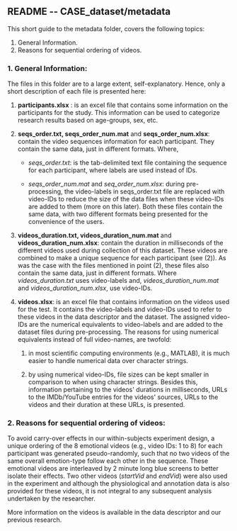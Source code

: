 ## README -- CASE_dataset/metadata

This short guide to the metadata folder, covers the following topics:

1. General Information.
2. Reasons for sequential ordering of videos.


### 1. General Information:
The files in this folder are to a large extent, self-explanatory. Hence, only a
short description of each file is presented here:

1. **participants.xlsx** : is an excel file that contains some information
on the participants for the study. This information can be used to
categorize research results based on age-groups, sex, etc.

2. **seqs_order.txt, seqs_order_num.mat** and **seqs_order_num.xlsx**: contain
the video sequences information for each participant. They contain the
same data, just in different formats. Where,

	- *seqs_order.txt*: is the tab-delimited text file containing the
	sequence for each participant, where labels are used instead of
	IDs.

	- *seqs_order_num.mat* and *seq_order_num.xlsx*: during 
	pre-processing, the video-labels in seqs_order.txt file are
	replaced with video-IDs to reduce the size of the data files
	when these video-IDs are added to them (more on this later).
	Both these files contain the same data, with two different
	formats being presented for the convenience of the users.    
	
3. **videos_duration.txt, videos_duration_num.mat** and 
**videos_duration_num.xlsx**: contain the duration in milliseconds of the
different videos used during collection of this dataset. These videos
are combined to make a unique sequence for each participant (see (2)).
As was the case with the files mentioned in point (2), these files
also contain the same data, just in different formats. Where
*videos_duration.txt* uses video-labels and, *videos_duration_num.mat* and 		  	*videos_duration_num.xlsx*, use video-IDs.  

4. **videos.xlsx**: is an excel file that contains information on the
videos used for the test. It contains the video-labels and video-IDs
used to refer to these videos in the data descriptor and the dataset.
The assigned video-IDs are the numerical equivalents to video-labels and
are added to the dataset files during pre-processing. The reasons for
using numerical equivalents instead of full video-names, are twofold:

	1. in most scientific computing environments (e.g., MATLAB),
	it is much easier to handle numerical data over character
	strings.

	2. by using numerical video-IDs, file sizes can be kept
	smaller in comparison to when using character strings. Besides
	this, information pertaining to the videos' durations in
	milliseconds, URLs to the IMDb/YouTube entries for the videos'
	sources, URLs to the videos and their duration at these URLs,
	is presented. 


### 2. Reasons for sequential ordering of videos:
To avoid carry-over effects in our within-subjects experiment design, a
unique ordering of the 8 emotional videos (e.g., video IDs: 1 to 8) for
each participant was generated pseudo-randomly, such that no two videos of the
same overall emotion-type follow each other in the sequence. These emotional
videos are interleaved by 2 minute long blue screens to better isolate their
effects. Two other videos (*startVid* and *endVid*) were also used in the experiment
and although the physiological and annotation data is also provided for these
videos, it is not integral to any subsequent analysis undertaken by the
researcher.

More information on the videos is available in the data descriptor and our
previous research.
